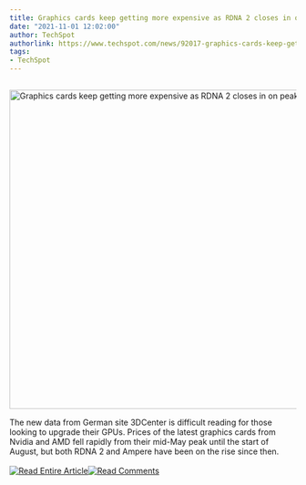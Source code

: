 ```yaml
---
title: Graphics cards keep getting more expensive as RDNA 2 closes in on peak price
date: "2021-11-01 12:02:00"
author: TechSpot
authorlink: https://www.techspot.com/news/92017-graphics-cards-keep-getting-more-expensive-rdna-2.html
tags:
- TechSpot
---
```

<a href="https://www.techspot.com/news/92017-graphics-cards-keep-getting-more-expensive-rdna-2.html" target="_blank"><img src="https://static.techspot.com/images2/news/ts3_thumbs/2021/11/2021-11-01-ts3_thumbs-4fe.jpg" width="800" height="560" style="padding: 15px 0" title="Graphics cards keep getting more expensive as RDNA 2 closes in on peak price" /></a><br />The new data from German site 3DCenter is difficult reading for those looking to upgrade their GPUs. Prices of the latest graphics cards from Nvidia and AMD fell rapidly from their mid-May peak until the start of August, but both RDNA 2 and Ampere have been on the rise since then.<br /><br /><a href="https://www.techspot.com/news/92017-graphics-cards-keep-getting-more-expensive-rdna-2.html"><img src="https://static.techspot.com/images/rss/rss_buttons_01.png" border="0" alt="Read Entire Article" /></a><a href="https://www.techspot.com/news/92017-graphics-cards-keep-getting-more-expensive-rdna-2.html#comments"><img src="https://static.techspot.com/images/rss/rss_buttons_02.png" border="0" alt="Read Comments" /></a><br /><br />